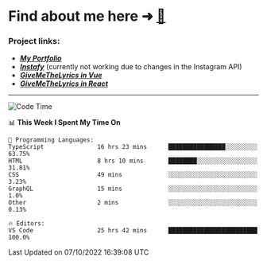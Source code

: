 # Find about me here ➜ [🧑](https://pauabella.dev)

### Project links:
- ***[My Portfolio](https://pauabella.dev)***
- ***[Instafy](https://instafy.me)*** (currently not working due to changes in the Instagram API)
- ***[GiveMeTheLyrics in Vue](https://lyrics.pauabella.dev)***
- ***[GiveMeTheLyrics in React](https://pauabella.dev/GiveMeTheLyrics)***

---
<!--START_SECTION:waka-->
![Code Time](http://img.shields.io/badge/Code%20Time-1%2C524%20hrs%2027%20mins-blue)

📊 **This Week I Spent My Time On** 

```text
💬 Programming Languages: 
TypeScript               16 hrs 23 mins      ████████████████░░░░░░░░░   63.75% 
HTML                     8 hrs 10 mins       ████████░░░░░░░░░░░░░░░░░   31.81% 
CSS                      49 mins             ░░░░░░░░░░░░░░░░░░░░░░░░░   3.23% 
GraphQL                  15 mins             ░░░░░░░░░░░░░░░░░░░░░░░░░   1.0% 
Other                    2 mins              ░░░░░░░░░░░░░░░░░░░░░░░░░   0.13%

🔥 Editors: 
VS Code                  25 hrs 42 mins      █████████████████████████   100.0%

```


 Last Updated on 07/10/2022 16:39:08 UTC
<!--END_SECTION:waka-->
